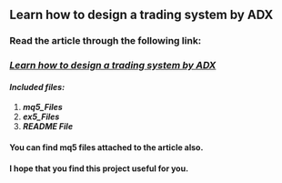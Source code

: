 ## Learn how to design a trading system by ADX
### Read the article through the following link:
### ***[Learn how to design a trading system by ADX](https://www.mql5.com/en/articles/10715)***
#### ***Included files:***
1. ***mq5_Files***
2. ***ex5_Files***
3. ***README File***
#### You can find mq5 files attached to the article also.

#### I hope that you find this project useful for you.